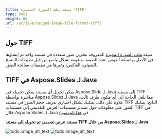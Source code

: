```yaml
---
title: صيغة ملف الصورة المميزة (TIFF)
type: docs
weight: 60
url: /ar/java/tagged-image-file-format-tiff/
---
```


## **حول TIFF**

صيغة [ملف الصورة المميزة](https://en.wikipedia.org/wiki/TIFF) المعروفة بتخزين صور متعددة في مستند واحد تم إنشاؤها في الأصل بواسطة ألدوس. هذه الصيغة مدعومة بشكل واسع من قبل تطبيقات المسح الضوئي، الفاكس، وغيرها من تطبيقات معالجة الصور.

## **TIFF في Aspose.Slides لـ Java**

يمكن تحويل أي مستند يمكن تحميله في Aspose.Slide لـ Java إلى مستند TIFF مباشرة بواسطة Aspose.Slides لـ Java مما يلغي الحاجة إلى أي مكون طرف ثالث. علاوة على ذلك، يمكنك بشكل اختياري تعريف حجم الصور في مستند TIFF الناتج. يمكنك العثور على معلومات حول تصدير مستندات العرض التقديمي إلى مستندات TIFF من خلال Aspose.Slides لـ Java في [هذا الموضوع](/slides/ar/java/converting-a-presentation/).

**مستند عرض تقديمي تم تحويله إلى مستند TIFF من خلال Aspose.Slides لـ Java** 

![todo:image_alt_text](tagged-image-file-format-tiff_1.png) ![todo:image_alt_text](tagged-image-file-format-tiff_2.png)